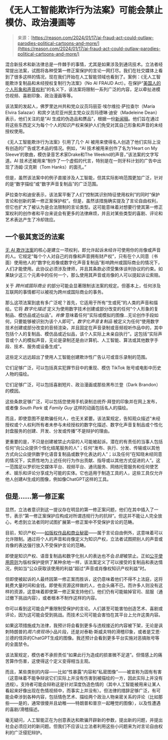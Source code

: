 <!--yml

category: 未分类

date: 2024-05-27 14:54:14

-->

# 《无人工智能欺诈行为法案》可能会禁止模仿、政治漫画等

> 来源：[https://reason.com/2024/01/17/ai-fraud-act-could-outlaw-parodies-political-cartoons-and-more/](https://reason.com/2024/01/17/ai-fraud-act-could-outlaw-parodies-political-cartoons-and-more/)

混合新技术和新法律总是一件棘手的事情，尤其是如果涉及到通讯技术。立法者经常提出法案，试图将各种受第一修正案保护的言论一网打尽。我们在社交媒体上看到了很多这样的情况，现在我们开始在人工智能领域也看到了。案例：《无人工智能欺诈复制品和未经授权复制行为法案》（No AI FRAUD Act）。在保护“[美国人的个人形象和声音权利](https://salazar.house.gov/media/press-releases/salazar-introduces-no-ai-fraud-act)”的名义下，该法案将限制一系列广泛的内容，足以牵扯进模仿视频、喜剧印象、政治漫画等等。

该法案的发起人，佛罗里达州共和党众议员玛丽亚·埃尔维拉·萨拉查尔（María Elvira Salazar）和宾夕法尼亚州民主党众议员玛德琳·迪安（Madeleine Dean）表示，他们关注的是“AI 生成的伪造品和赝品”，根据一份[新闻稿](https://salazar.house.gov/media/press-releases/salazar-introduces-no-ai-fraud-act)。他们旨在通过将这些东西定义为每个个人的知识产权来保护人们免受对其自己形象和声音的未经授权使用。

《无人工智能欺诈行为法案》引用了几个 AI 被用来使得名人创造了他们实际上没有创造的广告或艺术品的情况。例如，“AI 技术被用来创作了名为‘Heart on My Sleeve’的歌曲，模仿录音艺术家Drake和The Weeknd的声音，”该法案的文字写道。AI 技术还被用来“制作了一个虚假的代言，特别是在一则牙科计划的广告中出现了汤姆·汉克斯（Tom Hanks）的面孔。”

但是，虽然该法案中的例子直接涉及人工智能，但其实际影响范围更加广泛，针对的是“数字描绘”或“数字声音复制品”的广泛范围。

萨拉查尔和迪安表示，该法案平衡了人们“控制其识别特征使用权利”的同时“保护言论和创新的第一修正案保护权”。但是，虽然该措施确实提及了言论自由权利，但它也扩大了被认为是合法限制的言论类型。这可能意味着对想要行使其第一修正案权利的创作者和平台来说会有更多的法律麻烦，并且对某些类型的喜剧、评论和艺术表达产生了冷却效应。

## **一个极其宽泛的法案**

[无 AI 欺诈法案](https://reason.com/wp-content/uploads/2024/01/090C34FC92DED2E83456EB85C8E64E44.no-ai-fraud-act.pdf)的核心是建立一项权利，即允许起诉未经许可使用你的肖像或声音的人。它规定“每个个人对自己的肖像和声音拥有财产权”，只有在个人同意（书面）使用他人的“数字化肖像或数字化声音复制品”影响跨州或国际商业的情况下，人们才能使用。此协议必须涉及律师，并且其条款必须受集体谈判协议的约束。如果缺少这三个元素中的任何一个，那么使用其声音或肖像的人可以提起诉讼索赔。

关于 *跨州或国际商业* 的部分可能会显著限制该法案的规定。但基本上，任何涉及互联网的事情都可以被视为跨州或国际商业的事务。

那么这项法案到底有多广泛呢？首先，它适用于所有“生或死”的人类的声音和描绘。它将 *数字化描述* 定义为使用数字技术创建或部分改变的任何“个人形象的复制品、模仿品或近似品”。*肖像* 意味着任何“实际或模拟的图像…无论创作手段如何，只要能够被识别为该个人即可”。*数字化声音复制品* 被定义为任何“使用数字技术创建或部分改变的音频渲染，并且固定在声音录制或音频视听作品中的，其中包括个人的复制品、模仿品或近似品，该个人实际上未亲自执行”。这包括“实际声音或个人的模拟声音，无论是录制还是由计算机、人工智能、算法或其他数字手段、技术、服务或设备生成”。

这些定义远远超出了使用人工智能创建欺诈性广告认可或音乐录制的范围。

它们足够广泛，可以包括真实犯罪节目中的重现、模仿 TikTok 账号或电影中历史人物的描绘。

它们足够广泛，可以包括喜剧短片、政治漫画或那些黑布兰登（Dark Brandon）的模因。

这些条款足够广泛，可以包括您使用手机录制总统乔·拜登的印象并在网上发布，或者像 *South Park* 或 *Family Guy* 这样的动画包括名人的描绘。

而且，即使意图不是欺骗任何人，也无关紧要。该法案规定，告知观众描述“未经授权或个人权利所有者未参与未经授权的数字化描述、数字化声音复制品或个性化封盘服务的创建、开发、分发或传播”不是辩护的理由。

更重要的是，不只是创建被禁止内容的人可能被起诉。潜在的有责任的当事人包括任何“向公众提供个性化结尾服务的人”；任何“发布、执行、分发、传输或以其他方式向公众提供数字化语音复制品或数字化表达的人”；以及任何“在知晓未经同意的情况下，实质性地为上述任何行为作出贡献、指导或以其他方式促进的人”。这一范围足以罗织社交媒体平台、视频平台、通讯服务、网络托管服务和任何使艺术、娱乐和评论分享成为可能的实体。它也适用于制造工具的人，这些工具仅允许他人创建AI生成的图像，例如像ChatGPT这样的工具。

## **但是……第一修正案**

显然，立法者意识到这一提议存在明显的第一修正案问题，他们在其中插入了一节，表示“第一修正案保护应构成对所谓违规行为的抗辩”。但这并不能让人完全放心，考虑到立法者同时试图扩展第一修正案中不受保护言论的范畴。

目前，知识产权——[如版权作品和商业秘密](https://www.suffolk.edu/law/academics-clinics/what-can-i-study/intellectual-property/intellectual-property-law-basics-certificate/explore-the-four-areas-of-ip-law#:~:text=Intellectual%20Property%20Law%20includes%20patents,ways%20they%20are%20very%20different.)——属于言论自由例外，这意味着可以允许限制。通过将个人的声音和肖像定义为知识产权，立法者试图把别人的声音或肖像的表达强行放入不受保护言论的范畴。

即使是知识产权、语音复制品和数字化别人的表达也不会*总是*被禁止。正如[公平使用原则](https://reason.com/tag/fair-use/)为版权保护提供了某种余地一样，该法案定义了可以接受的复制品和表达情况，例如当“公众获取该使用的利益”超过“声音或肖像权知识产权利益”时。

但即使被起诉的人最终因第一修正案而胜诉，这仍意味着他们不得不上法庭，这将耗费大量时间和金钱。即使有资源这样做的人，也会头痛不已。而许多人则没有这样的资源，这意味着即使第一修正案支持他们，他们仍有可能输掉官司、屈服（通过撤下挑战内容），或者根本不制作这样的内容。

你可以看到这可能会严重限制受保护的言论。人们甚至可能害怕创造艺术、喜剧或评论，因为这可能会受到挑战。而技术公司可能会害怕在其平台上允许这类内容。

如果这项措施成为法律，我预计将会看到更多与违规接近的内容被下架，无论是讽刺特朗普的*周六夜现场*小品片段，还是对泰勒·斯威夫特的滑稽印象，或者是艾恩·兰德的怪异的ChatGPT生成的图像。我还预计会看到更多平台实施对恶搞账号等的全面禁令。

该法案规定，模仿者不承担责任“如果此行为造成的损害微不足道”。但情感上的痛苦算作伤害，这使得这个定义变得相当主观。

而且，某些类别的内容——比如“性暴露”内容和“私密图像”——被宣称为固有有害（这意味着不能争辩说它们实际上并没有伤害到被描绘的一方，因此实际上并没有违规）。支持者可能会辩称这是针对深度伪造色情的（其中人工智能被用来让某人看起来好像出现在色情视频中，而事实上并没有）。但法律的措辞足够广泛，有可能会牵涉到各种内容，包括情色艺术、描绘两个政治人物亲密关系的评论（比如那些——是的，通常很傻并且幼稚——特朗普和普京一起睡觉的图像），以及性遭遇的喜剧/滑稽描述。

毫无疑问，人工智能正在为创意表达和欺骗开辟新的参数，提出新的问题，并提出社会必须应对的新问题。但我们不应该让立法者利用这些小问题来为对言论自由权利的广泛侵犯辩护。
